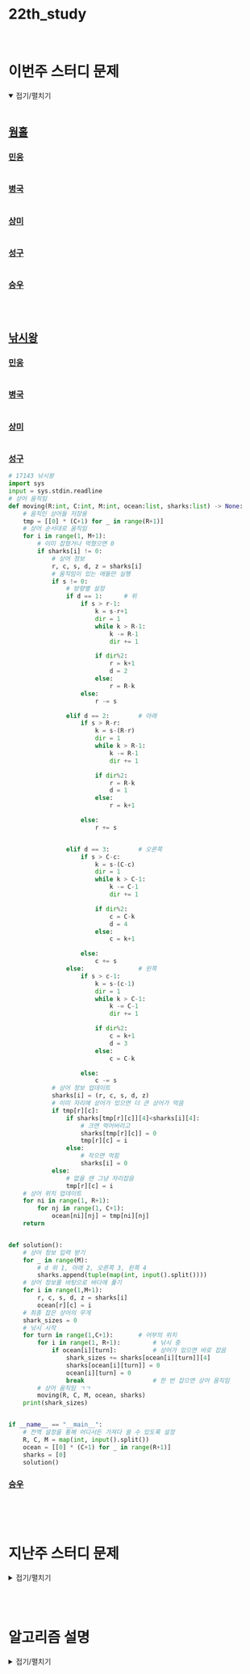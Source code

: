 # 22th_study

<br/>

# 이번주 스터디 문제

<details markdown="1" open>
<summary>접기/펼치기</summary>

<br/>

## [웜홀](https://www.acmicpc.net/problem/1865)

### [민웅](./웜홀/민웅.py)

```py


```

### [병국](./웜홀/병국.py)

```py


```

### [상미](./웜홀/상미.py)

```py

```

### [성구](./웜홀/성구.py)

```py


```

### [승우](./웜홀/승우.py)

```py


```

<br/>

## [낚시왕](https://www.acmicpc.net/problem/17143)

### [민웅](./낚시왕/민웅.py)

```py


```

### [병국](./낚시왕/병국.py)

```py


```

### [상미](./낚시왕/상미.py)

```py

```

### [성구](./낚시왕/성구.py)

```py
# 17143 낚시왕
import sys
input = sys.stdin.readline
# 상어 움직임
def moving(R:int, C:int, M:int, ocean:list, sharks:list) -> None:
    # 움직인 상어들 저장용
    tmp = [[0] * (C+1) for _ in range(R+1)]
    # 상어 순서대로 움직임
    for i in range(1, M+1):
        # 이미 잡혔거나 먹혔으면 0
        if sharks[i] != 0:
            # 상어 정보
            r, c, s, d, z = sharks[i]
            # 움직임이 있는 애들만 실행
            if s != 0:
                # 방향별 설정
                if d == 1:      # 위
                    if s > r-1:
                        k = s-r+1
                        dir = 1
                        while k > R-1:
                            k -= R-1
                            dir += 1

                        if dir%2:
                            r = k+1
                            d = 2
                        else:
                            r = R-k
                    else:
                        r -= s

                elif d == 2:        # 아래
                    if s > R-r:
                        k = s-(R-r)
                        dir = 1
                        while k > R-1:
                            k -= R-1
                            dir += 1

                        if dir%2:
                            r = R-k
                            d = 1
                        else:
                            r = k+1

                    else:
                        r += s


                elif d == 3:        # 오른쪽
                    if s > C-c:
                        k = s-(C-c)
                        dir = 1
                        while k > C-1:
                            k -= C-1
                            dir += 1

                        if dir%2:
                            c = C-k
                            d = 4
                        else:
                            c = k+1

                    else:
                        c += s
                else:               # 왼쪽
                    if s > c-1:
                        k = s-(c-1)
                        dir = 1
                        while k > C-1:
                            k -= C-1
                            dir += 1

                        if dir%2:
                            c = k+1
                            d = 3
                        else:
                            c = C-k

                    else:
                        c -= s
            # 상어 정보 업데이트
            sharks[i] = (r, c, s, d, z)
            # 이미 자리에 상어가 있으면 더 큰 상어가 먹음
            if tmp[r][c]:
                if sharks[tmp[r][c]][4]<sharks[i][4]:
                    # 크면 먹어버리고
                    sharks[tmp[r][c]] = 0
                    tmp[r][c] = i
                else:
                    # 작으면 먹힘
                    sharks[i] = 0
            else:
                # 없을 땐 그냥 자리잡음
                tmp[r][c] = i
    # 상어 위치 업데이트
    for ni in range(1, R+1):
        for nj in range(1, C+1):
            ocean[ni][nj] = tmp[ni][nj]
    return


def solution():
    # 상어 정보 입력 받기
    for _ in range(M):
        # d 위 1, 아래 2, 오른쪽 3, 왼쪽 4
        sharks.append(tuple(map(int, input().split())))
    # 상어 정보를 바탕으로 바다에 풀기
    for i in range(1,M+1):
        r, c, s, d, z = sharks[i]
        ocean[r][c] = i
    # 최종 잡은 상어의 무게
    shark_sizes = 0
    # 낚시 시작
    for turn in range(1,C+1):       # 어부의 위치
        for i in range(1, R+1):         # 낚시 중
            if ocean[i][turn]:          # 상어가 있으면 바로 잡음
                shark_sizes += sharks[ocean[i][turn]][4]
                sharks[ocean[i][turn]] = 0
                ocean[i][turn] = 0
                break                   # 한 번 잡으면 상어 움직임
        # 상어 움직임 ㄱㄱ
        moving(R, C, M, ocean, sharks)
    print(shark_sizes)


if __name__ == "__main__":
    # 전역 설정을 통해 어디서든 가져다 쓸 수 있도록 설정
    R, C, M = map(int, input().split())
    ocean = [[0] * (C+1) for _ in range(R+1)]
    sharks = [0]
    solution()

```

### [승우](./낚시왕/승우.py)

```py


```

</details>

<br/><br/>

# 지난주 스터디 문제

<details markdown="1">
<summary>접기/펼치기</summary>

## [단어 삭제](https://www.codetree.ai/problems/word-delete/description)

### [민웅](./단어%20삭제/민웅.py)

```py
import sys
input = sys.stdin.readline


all_word = list(input().strip())

bomb = list(input().strip())
bl = len(bomb)
stack = []

for i in range(len(all_word)):
    stack.append(all_word[i])
    tmp = len(stack)
    if tmp >= bl and stack[-1] == bomb[-1]:
        if stack[tmp-bl:] == bomb:
            stack = stack[:tmp-bl]


print(*stack, sep='')
```

### [병국](./단어%20삭제/병국.py)

```py


```

### [상미](./단어%20삭제/상미.py)

```py
import sys
input = sys.stdin.readline

wordsList = input().strip()
word = input().strip()
l = len(word)   # 2
i = 0

while i + l <= len(wordsList):
    if wordsList[i:i+l] == word:
        wordsList = wordsList[:i] + wordsList[i+l:]
        i = 0
    else:
        i += 1
print(wordsList)

```

### [성구](./단어%20삭제/성구.py)

```py
import sys
input = sys.stdin.readline



string = list(input().strip())
delete = input().strip()

i = 0
while i < len(string):
    if string[i] == delete[0]:
        tmp = string[i:]
        for j in range(1, len(delete)):
            if tmp[j] != delete[j]:
                i += 1
                break
        else:
            string = string[:i]+string[i+len(delete):]
            i = max(0, i -len(delete)-1)
    else:
        i += 1
print("".join(string))

'''
import sys
input = sys.stdin.readline


s = input().strip()
p = input().strip()

while p in s:
    s = s.replace(p, "")
print(s)
'''

```

### [승우](./단어%20삭제/승우.py)

```py

```

## [점프하며 이동하기](https://www.codetree.ai/problems/move-while-jumping/description)

### [민웅](./점프하며%20이동하기/민웅.py)

```py
import sys
from collections import deque
input = sys.stdin.readline

dxy = [(1, -2), (2, -1), (2, 1), (1, 2), (-1, 2), (-2, 1), (-2, -1), (-1, -2)]

N = int(input())

r1, c1, r2, c2 = map(int, input().split())
r1, c1, r2, c2 = r1-1, c1-1, r2-1, c2-1

field = [[0]*N for _ in range(N)]
ans = -1

q = deque()
field[r1][c1] = 1
q.append([r1, c1, 0])

while q:
    x, y, cnt = q.popleft()
    if x == r2 and y == c2:
        ans = cnt
        break

    for d in dxy:
        nx = x + d[0]
        ny = y + d[1]

        if 0 <= nx <= N-1 and 0 <= ny <= N-1:
            if not field[nx][ny]:
                q.append([nx, ny, cnt+1])
                field[nx][ny] = 1
print(ans)

```

### [병국](./점프하며%20이동하기/병국.py)

```py


```

### [상미](./점프하며%20이동하기/상미.py)

```py
import sys
from collections import deque

input = sys.stdin.readline

n = int(input())
sx, sy, ex, ey = map(int, input().split())
dx = [-1, -2, -2, -1, 1, 2, 2, 1]
dy = [-2, -1, 1, 2, 2, 1, -1, -2]

visited = [[False] * n for _ in range(n)]
visited[sx - 1][sy - 1] = True

queue = deque([(sx - 1, sy - 1, 0)])
minCnt = 10000000

while queue:
    tx, ty, cnt = queue.popleft()

    if (tx, ty) == (ex - 1, ey - 1):
        if cnt <= minCnt:
            minCnt = cnt

    for i in range(8):
        nx, ny = tx + dx[i], ty + dy[i]
        if 0 <= nx < n and 0 <= ny < n and not visited[nx][ny]:
            visited[nx][ny] = True
            queue.append((nx, ny, cnt + 1))

if minCnt == 10000000:
    print(-1)
else:
    print(minCnt)
```

### [성구](./점프하며%20이동하기/성구.py)

```py
import sys, heapq
input = sys.stdin.readline


def bfs(si:int, sj:int, ei:int, ej:int) -> int:
    que = []
    heapq.heappush(que, (0, si, sj))
    visited= [[0] * N for _ in range(N)]
    visited[si][sj] = 1
    ans = -1
    while que:
        cost, i, j = heapq.heappop(que)
        if i == ei and j == ej:
            ans = cost
            break
        for di, dj in direction:
            ni, nj = i+di, j+dj
            if 0 <= ni < N and 0 <= nj < N and not visited[ni][nj]:
                visited[ni][nj] = 1
                heapq.heappush(que, (cost+1, ni, nj))
    return ans


N = int(input())
si, sj, ei, ej = map(int, input().split())
direction = [(-1, -2), (-2, -1), (-2, 1), (-1, 2), (1, 2), (2, 1), (2, -1), (1, -2)]
print(bfs(si-1, sj-1, ei-1, ej-1))
```

### [승우](./점프하며%20이동하기/승우.py)

```py

```

## [알파벳 조합](https://www.codetree.ai/problems/alphabet-combination/description)

### [민웅](./알파벳%20조합/민웅.py)

```py


```

### [병국](./알파벳%20조합/병국.py)

```py


```

### [상미](./알파벳%20조합/상미.py)

```py


```

### [성구](./알파벳%20조합/성구.py)

```py
import sys
input = sys.stdin.readline

def dfs():
    global ans, cnt
    if len(stack) == N:
        s = "".join(stack)
        if s not in ans:
            ans.add(s)
            print(s)
        if len(ans) >= 10_000:
            return 1
        return 0
    if len(ans) >= 10_000 or cnt >= 10_000:
        return 1

    for i in range(N):
        if not visited[i]:
            stack.append(arr[i])
            visited[i] = 1
            if dfs():
                return 1
            stack.pop()
            visited[i] = 0
    return 0

arr = sorted(list(input().strip()))
N = len(arr)
if len(set(arr)) == 1:
    print("".join(arr))
else:
    visited= [0] * N
    stack = []
    ans = set()
    cnt = 0
    dfs()

```

### [승우](./알파벳%20조합/승우.py)

```py


```

</details>

<br/><br/>

# 알고리즘 설명

<details markdown="1">
<summary>접기/펼치기</summary>

</details>
